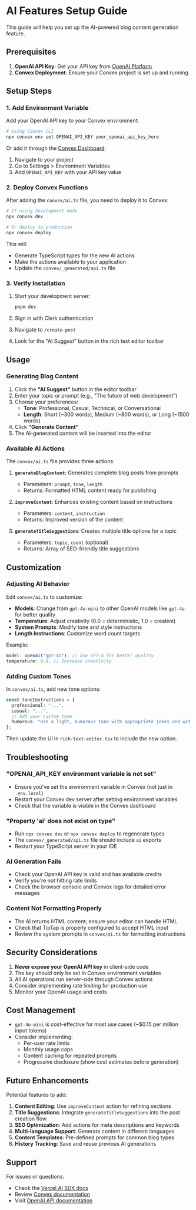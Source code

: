 # AI Features Setup Guide

This guide will help you set up the AI-powered blog content generation feature.

## Prerequisites

1. **OpenAI API Key**: Get your API key from [OpenAI Platform](https://platform.openai.com/api-keys)
2. **Convex Deployment**: Ensure your Convex project is set up and running

## Setup Steps

### 1. Add Environment Variable

Add your OpenAI API key to your Convex environment:

```bash
# Using Convex CLI
npx convex env set OPENAI_API_KEY your_openai_api_key_here
```

Or add it through the [Convex Dashboard](https://dashboard.convex.dev/):
1. Navigate to your project
2. Go to Settings > Environment Variables
3. Add `OPENAI_API_KEY` with your API key value

### 2. Deploy Convex Functions

After adding the `convex/ai.ts` file, you need to deploy it to Convex:

```bash
# If using development mode
npx convex dev

# Or deploy to production
npx convex deploy
```

This will:
- Generate TypeScript types for the new AI actions
- Make the actions available to your application
- Update the `convex/_generated/api.ts` file

### 3. Verify Installation

1. Start your development server:
   ```bash
   pnpm dev
   ```

2. Sign in with Clerk authentication

3. Navigate to `/create-post`

4. Look for the "AI Suggest" button in the rich text editor toolbar

## Usage

### Generating Blog Content

1. Click the **"AI Suggest"** button in the editor toolbar
2. Enter your topic or prompt (e.g., "The future of web development")
3. Choose your preferences:
   - **Tone**: Professional, Casual, Technical, or Conversational
   - **Length**: Short (~300 words), Medium (~800 words), or Long (~1500 words)
4. Click **"Generate Content"**
5. The AI-generated content will be inserted into the editor

### Available AI Actions

The `convex/ai.ts` file provides three actions:

1. **`generateBlogContent`**: Generates complete blog posts from prompts
   - Parameters: `prompt`, `tone`, `length`
   - Returns: Formatted HTML content ready for publishing

2. **`improveContent`**: Enhances existing content based on instructions
   - Parameters: `content`, `instruction`
   - Returns: Improved version of the content

3. **`generateTitleSuggestions`**: Creates multiple title options for a topic
   - Parameters: `topic`, `count` (optional)
   - Returns: Array of SEO-friendly title suggestions

## Customization

### Adjusting AI Behavior

Edit `convex/ai.ts` to customize:

- **Models**: Change from `gpt-4o-mini` to other OpenAI models like `gpt-4o` for better quality
- **Temperature**: Adjust creativity (0.0 = deterministic, 1.0 = creative)
- **System Prompts**: Modify tone and style instructions
- **Length Instructions**: Customize word count targets

Example:
```typescript
model: openai("gpt-4o"), // Use GPT-4 for better quality
temperature: 0.8, // Increase creativity
```

### Adding Custom Tones

In `convex/ai.ts`, add new tone options:

```typescript
const toneInstructions = {
  professional: "...",
  casual: "...",
  // Add your custom tone
  humorous: "Use a light, humorous tone with appropriate jokes and wit.",
};
```

Then update the UI in `rich-text-editor.tsx` to include the new option.

## Troubleshooting

### "OPENAI_API_KEY environment variable is not set"

- Ensure you've set the environment variable in Convex (not just in `.env.local`)
- Restart your Convex dev server after setting environment variables
- Check that the variable is visible in the Convex dashboard

### "Property 'ai' does not exist on type"

- Run `npx convex dev` or `npx convex deploy` to regenerate types
- The `convex/_generated/api.ts` file should include `ai` exports
- Restart your TypeScript server in your IDE

### AI Generation Fails

- Check your OpenAI API key is valid and has available credits
- Verify you're not hitting rate limits
- Check the browser console and Convex logs for detailed error messages

### Content Not Formatting Properly

- The AI returns HTML content; ensure your editor can handle HTML
- Check that TipTap is properly configured to accept HTML input
- Review the system prompts in `convex/ai.ts` for formatting instructions

## Security Considerations

1. **Never expose your OpenAI API key** in client-side code
2. The key should only be set in Convex environment variables
3. All AI operations run server-side through Convex actions
4. Consider implementing rate limiting for production use
5. Monitor your OpenAI usage and costs

## Cost Management

- `gpt-4o-mini` is cost-effective for most use cases (~$0.15 per million input tokens)
- Consider implementing:
  - Per-user rate limits
  - Monthly usage caps
  - Content caching for repeated prompts
  - Progressive disclosure (show cost estimates before generation)

## Future Enhancements

Potential features to add:

1. **Content Editing**: Use `improveContent` action for refining sections
2. **Title Suggestions**: Integrate `generateTitleSuggestions` into the post creation flow
3. **SEO Optimization**: Add actions for meta descriptions and keywords
4. **Multi-language Support**: Generate content in different languages
5. **Content Templates**: Pre-defined prompts for common blog types
6. **History Tracking**: Save and reuse previous AI generations

## Support

For issues or questions:
- Check the [Vercel AI SDK docs](https://sdk.vercel.ai/docs)
- Review [Convex documentation](https://docs.convex.dev)
- Visit [OpenAI API documentation](https://platform.openai.com/docs)
